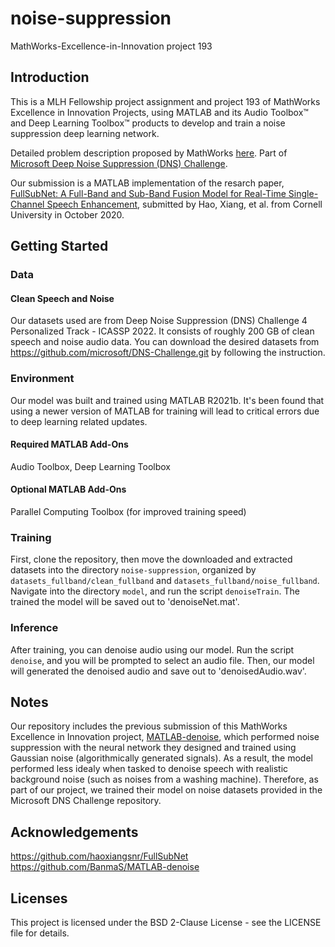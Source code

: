 # noise-suppression
MathWorks-Excellence-in-Innovation project 193

## Introduction
This is a MLH Fellowship project assignment and project 193 of MathWorks Excellence in Innovation Projects, using MATLAB and its Audio Toolbox™ and Deep Learning Toolbox™ products to develop and train a noise suppression deep learning network.

Detailed problem description proposed by MathWorks [here](https://github.com/mathworks/MathWorks-Excellence-in-Innovation/tree/main/projects/Speech%20Background%20Noise%20Suppression%20with%20Deep%20Learning). Part of [Microsoft Deep Noise Suppression (DNS) Challenge](https://github.com/microsoft/DNS-Challenge).

Our submission is a MATLAB implementation of the resarch paper, [FullSubNet: A Full-Band and Sub-Band Fusion Model for Real-Time Single-Channel Speech Enhancement](https://arxiv.org/abs/2010.15508), submitted by Hao, Xiang, et al. from Cornell University in October 2020.

## Getting Started
### Data
#### Clean Speech and Noise
Our datasets used are from Deep Noise Suppression (DNS) Challenge 4 Personalized Track - ICASSP 2022. It consists of roughly 200 GB of clean speech and noise audio data. You can download the desired datasets from https://github.com/microsoft/DNS-Challenge.git by following the instruction.

### Environment
Our model was built and trained using MATLAB R2021b. It's been found that using a newer version of MATLAB for training will lead to critical errors due to deep learning related updates.

#### Required MATLAB Add-Ons
Audio Toolbox, Deep Learning Toolbox

#### Optional MATLAB Add-Ons
Parallel Computing Toolbox (for improved training speed)

### Training
First, clone the repository, then move the downloaded and extracted datasets into the directory `noise-suppression`, organized by `datasets_fullband/clean_fullband` and `datasets_fullband/noise_fullband`. Navigate into the directory `model`, and run the script `denoiseTrain`. The trained the model will be saved out to 'denoiseNet.mat'.

### Inference 
After training, you can denoise audio using our model. Run the script `denoise`, and you will be prompted to select an audio file. Then, our model will generated the denoised audio and save out to 'denoisedAudio.wav'.

## Notes
Our repository includes the previous submission of this MathWorks Excellence in Innovation project, [MATLAB-denoise](https://github.com/YilikaLoufoua/noise-suppression/tree/main/MATLAB-denoise), which performed noise suppression with the neural network they designed and trained using Gaussian noise (algorithmically generated signals). As a result, the model performed less idealy when tasked to denoise speech with realistic background noise (such as noises from a washing machine). Therefore, as part of our project, we trained their model on noise datasets provided in the Microsoft DNS Challenge repository.

## Acknowledgements
https://github.com/haoxiangsnr/FullSubNet  
https://github.com/BanmaS/MATLAB-denoise

## Licenses
This project is licensed under the BSD 2-Clause License - see the LICENSE file for details.
